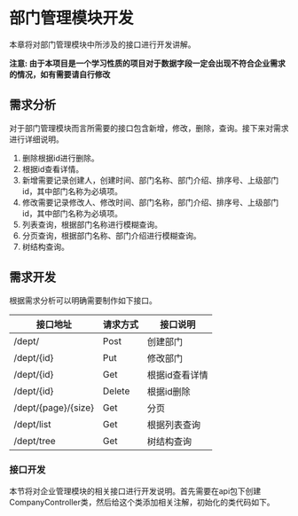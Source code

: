 # 部门管理模块开发
本章将对部门管理模块中所涉及的接口进行开发讲解。

**注意: 由于本项目是一个学习性质的项目对于数据字段一定会出现不符合企业需求的情况，如有需要请自行修改**

## 需求分析

对于部门管理模块而言所需要的接口包含新增，修改，删除，查询。接下来对需求进行详细说明。

1. 删除根据id进行删除。
2. 根据id查看详情。
3. 新增需要记录创建人，创建时间、部门名称、部门介绍、排序号、上级部门id，其中部门名称为必填项。
4. 修改需要记录修改人、修改时间、部门名称，部门介绍、排序号、上级部门id，其中部门名称为必填项。
5. 列表查询，根据部门名称进行模糊查询。
6. 分页查询，根据部门名称、部门介绍进行模糊查询。
7. 树结构查询。

## 需求开发
根据需求分析可以明确需要制作如下接口。

| 接口地址                | 请求方式 | 接口说明     |
|---------------------| -------- |----------|
| /dept/              | Post     | 创建部门     |
| /dept/{id}          | Put      | 修改部门     |
| /dept/{id}          | Get      | 根据id查看详情 |
| /dept/{id}          | Delete   | 根据id删除   |
| /dept/{page}/{size} | Get      | 分页       |
| /dept/list          | Get      | 根据列表查询   |
| /dept/tree          | Get      | 树结构查询    |


### 接口开发

本节将对企业管理模块的相关接口进行开发说明。首先需要在api包下创建CompanyController类，然后给这个类添加相关注解，初始化的类代码如下。
